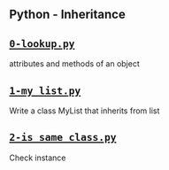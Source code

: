 ## Python - Inheritance

## [`0-lookup.py`](0-lookup.py)
attributes and methods of an object

## [`1-my_list.py`](1-my_list.py)
Write a class MyList that inherits from list

## [`2-is_same_class.py`](2-is_same_class.py)
Check instance
